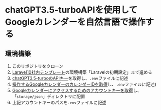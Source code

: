 # chatGPT3.5-turboAPIを使用してGoogleカレンダーを自然言語で操作する

## 環境構築

1. このリポジトリをクローン
2. [Laravel10社内テンプレート](https://github.com/epkotsoftware/template-laravel10-jp)の環境構築「Laravelの初期設定」まで進める
3. [chatGPT3.5-turboのAPIキー](https://saasis.jp/2023/03/06/%E9%81%82%E3%81%AB%E5%85%AC%E9%96%8B%E3%81%95%E3%82%8C%E3%81%9Fchatgpt-api%E3%81%A8%E3%81%AF%EF%BC%9F-%E5%88%A9%E7%94%A8%E3%81%99%E3%82%8B%E3%81%BE%E3%81%A7%E3%81%AE%E6%B5%81%E3%82%8C%E3%80%90/)を取得し、`.env`ファイルに記述
4. [操作するGoogleカレンダーのカレンダーIDを取得](https://blog.capilano-fw.com/?p=5365)し、`.env`ファイルに記述)
5. [Googleカレンダーにアクセスするためのアカウントキーを取得](https://blog.capilano-fw.com/?p=5365)し、「`storage/json`」ディレクトリに配置
6. 上記アカウントキーのパスを`.env`ファイルに記述
